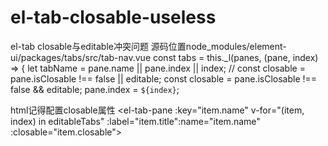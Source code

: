# el-tab-closable-useless
el-tab closable与editable冲突问题
源码位置node_modules/element-ui/packages/tabs/src/tab-nav.vue
const tabs = this._l(panes, (pane, index) => {
        let tabName = pane.name || pane.index || index;
        // const closable = pane.isClosable !== false || editable;
		const closable = pane.isClosable !== false && editable;
        pane.index = `${index}`;


html记得配置closable属性
<el-tab-pane :key="item.name" v-for="(item, index) in editableTabs" :label="item.title":name="item.name" :closable="item.closable"></el-tab-pane>
